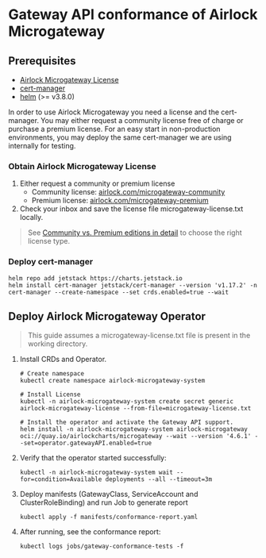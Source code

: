 # Gateway API conformance of Airlock Microgateway

## Prerequisites
* [Airlock Microgateway License](#obtain-airlock-microgateway-license)
* [cert-manager](https://cert-manager.io/)
* [helm](https://helm.sh/docs/intro/install/) (>= v3.8.0)

In order to use Airlock Microgateway you need a license and the cert-manager. You may either request a community license free of charge or purchase a premium license.
For an easy start in non-production environments, you may deploy the same cert-manager we are using internally for testing.
### Obtain Airlock Microgateway License
1. Either request a community or premium license
   * Community license: [airlock.com/microgateway-community](https://airlock.com/en/microgateway-community)
   * Premium license: [airlock.com/microgateway-premium](https://airlock.com/en/microgateway-premium)
2. Check your inbox and save the license file microgateway-license.txt locally.

> See [Community vs. Premium editions in detail](https://docs.airlock.com/microgateway/latest/?topic=MGW-00000056) to choose the right license type.
### Deploy cert-manager
```console
helm repo add jetstack https://charts.jetstack.io
helm install cert-manager jetstack/cert-manager --version 'v1.17.2' -n cert-manager --create-namespace --set crds.enabled=true --wait
```

## Deploy Airlock Microgateway Operator

> This guide assumes a microgateway-license.txt file is present in the working directory.

1. Install CRDs and Operator.
   ```console
   # Create namespace
   kubectl create namespace airlock-microgateway-system

   # Install License
   kubectl -n airlock-microgateway-system create secret generic airlock-microgateway-license --from-file=microgateway-license.txt

   # Install the operator and activate the Gateway API support.
   helm install -n airlock-microgateway-system airlock-microgateway oci://quay.io/airlockcharts/microgateway --wait --version '4.6.1' --set=operator.gatewayAPI.enabled=true
   ```

2. Verify that the operator started successfully:
   ```console
   kubectl -n airlock-microgateway-system wait --for=condition=Available deployments --all --timeout=3m
   ```

3. Deploy manifests (GatewayClass, ServiceAccount and ClusterRoleBinding) and run Job to generate report
   ```console
   kubectl apply -f manifests/conformance-report.yaml
   ```

4. After running, see the conformance report:
   ```console
   kubectl logs jobs/gateway-conformance-tests -f
   ```

